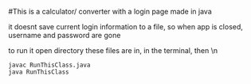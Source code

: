 #This is a calculator/ converter with a login page made in java

it doesnt save current login information to a file, so when app is closed, username and password are gone

to run it
	open directory these files are in, in the terminal, then \n

	javac RunThisClass.java
	java RunThisClass
